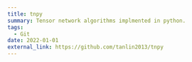 ```yaml
---
title: tnpy
summary: Tensor network algorithms implmented in python.
tags:
  - Git
date: 2022-01-01
external_link: https://github.com/tanlin2013/tnpy
---
```

